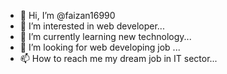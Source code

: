 - 👋 Hi, I’m @faizan16990
- 👀 I’m interested in web developer...
- 🌱 I’m currently learning new technology...
- 💞️ I’m looking for web developing job   ...
- 📫 How to reach me my dream job in IT sector...

<!---
faizan16990/faizan16990 is a ✨ special ✨ repository because its `README.md` (this file) appears on your GitHub profile.
You can click the Preview link to take a look at your changes.
--->

